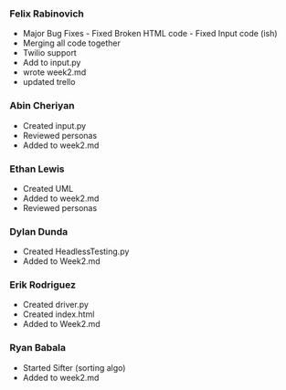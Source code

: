 ### Felix Rabinovich ###
- Major Bug Fixes
           -  Fixed Broken HTML code
           -  Fixed Input code (ish)
- Merging all code together
- Twilio support
- Add to input.py 
- wrote week2.md
- updated trello

### Abin Cheriyan ###
- Created input.py
- Reviewed personas
- Added to week2.md

### Ethan Lewis ###
- Created UML
- Added to week2.md
- Reviewed personas

### Dylan Dunda ###
- Created HeadlessTesting.py
- Added to Week2.md

### Erik Rodriguez ###
- Created driver.py 
- Created index.html
- Added to Week2.md

### Ryan Babala ###
- Started Sifter (sorting algo)
- Added to week2.md
